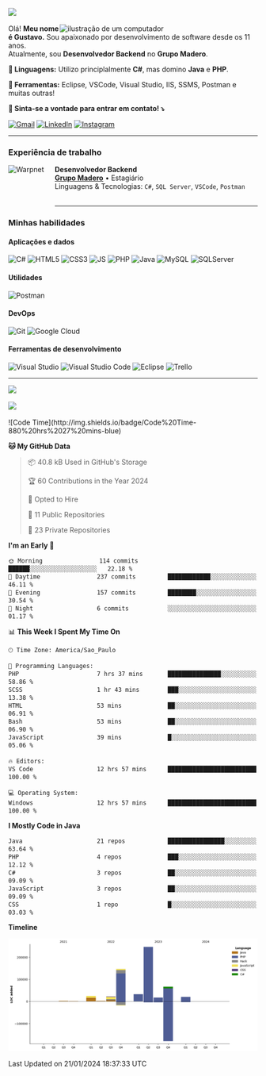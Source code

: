 ![](https://komarev.com/ghpvc/?username=SrPattif&style=for-the-badge)

<img src="https://raw.githubusercontent.com/MicaelliMedeiros/micaellimedeiros/master/image/computer-illustration.png" alt="ilustração de um computador" min-width="400px" max-width="400px" width="400px" align="right">

<p align="left"> 
  Olá! <strong>Meu nome é Gustavo.</strong> Sou apaixonado por desenvolvimento de software desde os 11 anos.<br>
  Atualmente, sou <strong>Desenvolvedor Backend</strong> no <strong>Grupo Madero</strong>.
</p>

<p align="left">
  <strong>🦄 Linguagens:</strong> Utilizo principlalmente <strong>C#</strong>, mas domino <strong>Java</strong> e <strong>PHP</strong>.
</p>

<p align="left">
  <strong>💼 Ferramentas:</strong> Eclipse, VSCode, Visual Studio, IIS, SSMS, Postman e muitas outras!
</p>

<p align="left">
  <strong>💌 Sinta-se a vontade para entrar em contato! ⤵️</strong>
</p>

<p align="left">
  <a href="mailto:ogustavoantonio07@gmail.com" title="Gmail">
  <img src="https://img.shields.io/badge/-Gmail-FF0000?style=flat-square&labelColor=FF0000&logo=gmail&logoColor=white&link=LINK-DO-SEU-GMAIL" alt="Gmail"/></a>

  <a href="https://br.linkedin.com/in/gustavo-antonio-antunes-rodrigues-549a41223" title="LinkedIn">
  <img src="https://img.shields.io/badge/-Linkedin-0e76a8?style=flat-square&logo=Linkedin&logoColor=white&link=LINK-DO-SEU-LINKEDIN" alt="LinkedIn"/></a>

  <a href="https://www.instagram.com/ogustavo.a/" title="Instagram">
  <img src="https://img.shields.io/badge/-Instagram-DF0174?style=flat-square&labelColor=DF0174&logo=instagram&logoColor=white&link=LINK-DO-SEU-INSTAGRAM" alt="Instagram"/></a>
</p>

---

### Experiência de trabalho

[<img align="left" height="94px" width="94px" alt="Warpnet" src="https://yt3.ggpht.com/ytc/APkrFKbNFi6Ffp9I6h3ryOzEgBfyFqDJWqD_XgUVw9SCXg=s68-c-k-c0x00ffffff-no-rj"/>](https://www.grupomadero.com.br/)

**Desenvolvedor Backend** \
[**Grupo Madero**](https://grupomadero.com.br/) • Estagiário \
Linguagens & Tecnologias: `C#`, `SQL Server`, `VSCode`, `Postman` \
<br/>

---

### Minhas habilidades

#### Aplicações e dados

![C#](https://img.shields.io/badge/C%23-239120?style=for-the-badge&logo=c-sharp&logoColor=white)
![HTML5](https://img.shields.io/badge/HTML5-E34F26?style=for-the-badge&logo=html5&logoColor=white)
![CSS3](https://img.shields.io/badge/CSS3-1572B6?style=for-the-badge&logo=css3&logoColor=white)
![JS](https://img.shields.io/badge/JavaScript-323330?style=for-the-badge&logo=javascript&logoColor=F7DF1E)
![PHP](https://img.shields.io/badge/PHP-777BB4?style=for-the-badge&logo=php&logoColor=white)
![Java](https://img.shields.io/badge/Java-ED8B00?style=for-the-badge&logo=java&logoColor=white)
![MySQL](https://img.shields.io/badge/MySQL-00000F?style=for-the-badge&logo=mysql&logoColor=white)
![SQLServer](https://img.shields.io/badge/Microsoft_SQL_Server-CC2927?style=for-the-badge&logo=microsoft-sql-server&logoColor=white)

#### Utilidades

![Postman](https://img.shields.io/badge/postman-EF5B25?style=for-the-badge&logo=postman&logoColor=white)

#### DevOps

![Git](https://img.shields.io/badge/Git-E34F26?style=for-the-badge&logo=git&logoColor=white)
![Google Cloud](https://img.shields.io/badge/Google_Cloud-4285F4?style=for-the-badge&logo=google-cloud&logoColor=white)


#### Ferramentas de desenvolvimento

![Visual Studio](https://img.shields.io/badge/VISUAL_STUDIO-5d2b90?style=for-the-badge&logo=visualstudio&logoColor=white)
![Visual Studio Code](https://img.shields.io/badge/VISUAL_STUDIO_CODE-6897bb?style=for-the-badge&logo=visualstudiocode&logoColor=white)
![Eclipse](https://img.shields.io/badge/ECLIPSE-4a4885?style=for-the-badge&logo=eclipse&logoColor=white)
![Trello](https://img.shields.io/badge/TRELLO-0079bf?style=for-the-badge&logo=trello&logoColor=white)

---
<!-- WAKATIME -->
<p>
<img src="https://github-readme-stats.vercel.app/api/wakatime?username=SrPattif&theme=blueberry&langs_count=10" height="250px"/>
</p>
<p>
<img src="https://wakatime.com/badge/user/c0ee8f9f-ed06-4ce4-8839-296a12dd152a.svg"/>
</p>
<!--START_SECTION:waka-->
![Code Time](http://img.shields.io/badge/Code%20Time-880%20hrs%2027%20mins-blue)

**🐱 My GitHub Data** 

> 📦 40.8 kB Used in GitHub's Storage 
 > 
> 🏆 60 Contributions in the Year 2024
 > 
> 💼 Opted to Hire
 > 
> 📜 11 Public Repositories 
 > 
> 🔑 23 Private Repositories 
 > 
**I'm an Early 🐤** 

```text
🌞 Morning                114 commits         ██████░░░░░░░░░░░░░░░░░░░   22.18 % 
🌆 Daytime                237 commits         ████████████░░░░░░░░░░░░░   46.11 % 
🌃 Evening                157 commits         ████████░░░░░░░░░░░░░░░░░   30.54 % 
🌙 Night                  6 commits           ░░░░░░░░░░░░░░░░░░░░░░░░░   01.17 % 
```


📊 **This Week I Spent My Time On** 

```text
🕑︎ Time Zone: America/Sao_Paulo

💬 Programming Languages: 
PHP                      7 hrs 37 mins       ███████████████░░░░░░░░░░   58.86 % 
SCSS                     1 hr 43 mins        ███░░░░░░░░░░░░░░░░░░░░░░   13.38 % 
HTML                     53 mins             ██░░░░░░░░░░░░░░░░░░░░░░░   06.91 % 
Bash                     53 mins             ██░░░░░░░░░░░░░░░░░░░░░░░   06.90 % 
JavaScript               39 mins             █░░░░░░░░░░░░░░░░░░░░░░░░   05.06 % 

🔥 Editors: 
VS Code                  12 hrs 57 mins      █████████████████████████   100.00 % 

💻 Operating System: 
Windows                  12 hrs 57 mins      █████████████████████████   100.00 % 
```

**I Mostly Code in Java** 

```text
Java                     21 repos            ████████████████░░░░░░░░░   63.64 % 
PHP                      4 repos             ███░░░░░░░░░░░░░░░░░░░░░░   12.12 % 
C#                       3 repos             ██░░░░░░░░░░░░░░░░░░░░░░░   09.09 % 
JavaScript               3 repos             ██░░░░░░░░░░░░░░░░░░░░░░░   09.09 % 
CSS                      1 repo              █░░░░░░░░░░░░░░░░░░░░░░░░   03.03 % 
```



**Timeline**

![Lines of Code chart](https://raw.githubusercontent.com/SrPattif/SrPattif/main/assets/bar_graph.png)


 Last Updated on 21/01/2024 18:37:33 UTC
<!--END_SECTION:waka-->
